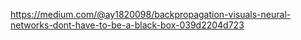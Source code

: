 https://medium.com/@ay1820098/backpropagation-visuals-neural-networks-dont-have-to-be-a-black-box-039d2204d723
